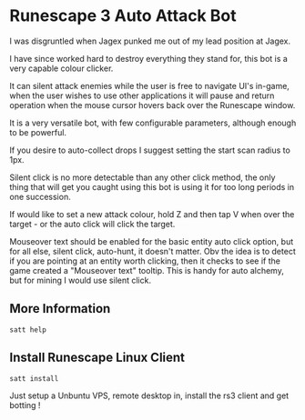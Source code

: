 # Runescape 3 Auto Attack Bot

I was disgruntled when Jagex punked me out of my lead position at Jagex.

I have since worked hard to destroy everything they stand for, this bot is a very capable colour clicker.

It can silent attack enemies while the user is free to navigate UI's in-game, when the user wishes to use other applications it will pause and return operation when the mouse cursor hovers back over the Runescape window.

It is a very versatile bot, with few configurable parameters, although enough to be powerful.

If you desire to auto-collect drops I suggest setting the start scan radius to 1px.

Silent click is no more detectable than any other click method, the only thing that will get you caught using this bot is using it for too long periods in one succession.

If would like to set a new attack colour, hold Z and then tap V when over the target - or the auto click will click the target.

Mouseover text should be enabled for the basic entity auto click option, but for all else, silent click, auto-hunt, it doesn't matter. Obv the idea is to detect if you are pointing at an entity worth clicking, then it checks to see if the game created a "Mouseover text" tooltip. This is handy for auto alchemy, but for mining I would use silent click.

## More Information
```satt help```

## Install Runescape Linux Client
```satt install```

Just setup a Unbuntu VPS, remote desktop in, install the rs3 client and get botting !
